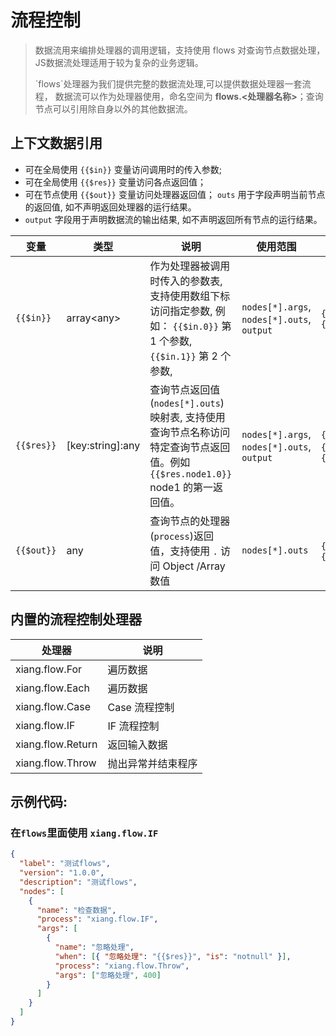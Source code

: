 # 流程控制

<blockquote>
  <p>
    数据流用来编排处理器的调用逻辑，支持使用 flows
    对查询节点数据处理，JS数据流处理适用于较为复杂的业务逻辑。
  </p>
  <p>
   `flows`处理器为我们提供完整的数据流处理,可以提供数据处理器一套流程， 数据流可以作为处理器使用，命名空间为
    <strong>flows.&lt;处理器名称&gt;</strong>；查询节点可以引用除自身以外的其他数据流。
  </p>

</blockquote>

## 上下文数据引用

- 可在全局使用 `{{$in}}` 变量访问调用时的传入参数;
- 可在全局使用 `{{$res}}` 变量访问各点返回值；
- 可在节点使用 `{{$out}}` 变量访问处理器返回值； `outs` 用于字段声明当前节点的返回值, 如不声明返回处理器的运行结果。
- `output` 字段用于声明数据流的输出结果, 如不声明返回所有节点的运行结果。

| 变量       | 类型               | 说明                                                                                                                             | 使用范围                                   | 示例                                                          |
| ---------- | ------------------ | -------------------------------------------------------------------------------------------------------------------------------- | ------------------------------------------ | ------------------------------------------------------------- |
| `{{$in}}`  | array<any\>        | 作为处理器被调用时传入的参数表, 支持使用数组下标访问指定参数, 例如： `{{$in.0}}` 第 1 个参数, `{{$in.1}}` 第 2 个参数,           | `nodes[*].args`, `nodes[*].outs`, `output` | `{{$in}}`, `{{$in.0}}`,`{{$in.0.name}}`                       |
| `{{$res}}` | \[key:string\]:any | 查询节点返回值(`nodes[*].outs`) 映射表, 支持使用查询节点名称访问特定查询节点返回值。例如 `{{$res.node1.0}}` node1 的第一返回值。 | `nodes[*].args`, `nodes[*].outs`, `output` | `{{$res}}`, `{{$res.node1.0.name}}`, `{{$res.node2.manu_id}}` |
| `{{$out}}` | any                | 查询节点的处理器(`process`)返回值，支持使用 `.` 访问 Object /Array 数值                                                          | `nodes[*].outs`                            | `{{out}}`, `{{out.name}}`, `{{out.0}}`                        |

## 内置的流程控制处理器

| 处理器            | 说明               |
| ----------------- | ------------------ |
| xiang.flow.For    | 遍历数据           |
| xiang.flow.Each   | 遍历数据           |
| xiang.flow.Case   | Case 流程控制      |
| xiang.flow.IF     | IF 流程控制        |
| xiang.flow.Return | 返回输入数据       |
| xiang.flow.Throw  | 抛出异常并结束程序 |

## 示例代码:

### 在`flows`里面使用 `xiang.flow.IF`

```json
{
  "label": "测试flows",
  "version": "1.0.0",
  "description": "测试flows",
  "nodes": [
    {
      "name": "检查数据",
      "process": "xiang.flow.IF",
      "args": [
        {
          "name": "忽略处理",
          "when": [{ "忽略处理": "{{$res}}", "is": "notnull" }],
          "process": "xiang.flow.Throw",
          "args": ["忽略处理", 400]
        }
      ]
    }
  ]
}
```

<Div style={{ display: "flex", justifyContent: "space-between" }}>
  <Link type="prev" title="加密解密" link="手册/处理器/加密解密"></Link>
  <Link type="next" title="数组" link="手册/处理器/数组"></Link>
</Div>

